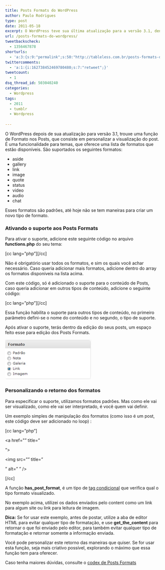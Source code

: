 ```yaml
---
title: Posts Formats do WordPress
author: Paulo Rodrigues
type: post
date: 2011-05-18
excerpt: O WordPress teve sua última atualização para a versão 3.1, dentre as novidades, está a inclusão de post formats em tipos de conteúdo. Com essa função, você pode deixar o WordPress com um toque de Tumblr.
url: /posts-formats-do-wordpress/
tweetbackscheck:
  - 1356467878
shorturls:
  - 'a:3:{s:9:"permalink";s:50:"http://tableless.com.br/posts-formats-do-wordpress";s:7:"tinyurl";s:26:"http://tinyurl.com/3d9lq9s";s:4:"isgd";s:19:"http://is.gd/wf5EOR";}'
twittercomments:
  - 'a:1:{i:162738452469780480;s:7:"retweet";}'
tweetcount:
  - 1
dsq_thread_id: 503040240
categories:
  - Wordpress
tags:
  - 2011
  - tumblr
  - Wordpress

---
```

O WordPress depois de sua atualização para versão 3.1, trouxe uma função de Formato nos Posts, que consiste em personalizar a visualização do post. É uma funcionalidade para temas, que oferece uma lista de formatos que estão disponíveis. São suportados os seguintes formatos:

  * aside
  * gallery
  * link
  * image
  * quote
  * status
  * video
  * audio
  * chat

Esses formatos são padrões, até hoje não se tem maneiras para criar um novo tipo de formato. 

### Ativando o suporte aos Posts Formats

Para ativar o suporte, adicione este seguinte código no arquivo **functions.php** do seu tema:

[cc lang=&#8221;php&#8221;]<?php add_theme_support('post-formats', array('aside', 'gallery','link','image')); ?>[/cc]

Não é obrigatório usar todos os formatos, e sim os quais você achar necessário. Caso queria adicionar mais formatos, adicione dentro do array os formatos disponíveis na lista acima.

Com este código, só é adicionado o suporte para o conteúdo de Posts, caso queria adicionar em outros tipos de conteúdo, adicione o seguinte código:

[cc lang=&#8221;php&#8221;]<?php add_post_type_support( 'page', 'post-formats' ); ?>[/cc]

Essa função habilita o suporte para outros tipos de conteúdo, no primeiro parâmetro defini-se o nome do conteúdo e no segundo, o tipo de suporte. 

Após ativar o suporte, terás dentro da edição do seus posts, um espaço feito esse para edição dos Posts Formats.

<img src="https://raw.githubusercontent.com/diegoeis/tableless-static-images/master/2011/04/edicao.jpg" alt="" width="281" height="130" class="alignnone size-full wp-image-3669" />

### Personalizando o retorno dos formatos

Para especificar o suporte, utilizamos formatos padrões. Mas como ele vai ser visualizado, como ele vai ser interpretado, é você quem vai definir.

Um exemplo simples de manipulação dos formatos (como isso é um post, este código deve ser adicionado no loop) :

[cc lang=&#8221;php&#8221;]
  
<?php if ( has_post_format( 'link' )) : ?>


     
<a href="<?php echo get_the_content(); ?>&#8221; title=&#8221;

<?php the_title(); ?>&#8220;>

<?php the_title(); ?></a>


  
<?php elseif(has_post_format( 'image' )) : ?>


     
<img src="<?php echo get_the_content(); ?>&#8221; title=&#8221;

<?php the_title(); ?>&#8221; alt=&#8221;

<?php the_title(); ?>&#8221; />


  
<?php endif; ?>


  
[/cc]

A função **has\_post\_format**, é um tipo de [tag condicional][1] que verifica qual o tipo formato visualizado.

No exemplo acima, utilizei os dados enviados pelo content como um link para algum site ou link para leitura de imagem.

**Dica:** Se for usar este exemplo, antes de postar, utilize a aba de editor HTML para evitar qualquer tipo de formatação, e use **get\_the\_content** para retornar o que foi enviado pelo editor, para também evitar qualquer tipo de formatação e retornar somente a informação enviada.

Você pode personalizar este retorno das maneiras que quiser. Se for usar esta função, seja mais criativo possível, explorando o máximo que essa função tem para oferecer.

Caso tenha maiores dúvidas, consulte o [codex de Posts Formats][2]

 [1]: http://tableless.com.br/tags-condicionais-do-wordpress "Guia de Referência de Tags Condicionais | Tableless"
 [2]: http://codex.wordpress.org/Post_Formats "Codex de Posts Formats"